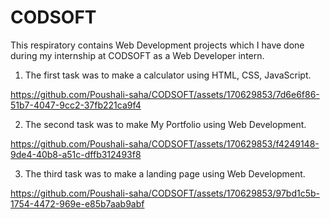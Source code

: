 # CODSOFT
This respiratory contains Web Development projects which I have done during my internship at CODSOFT as a Web Developer intern.

1. The first task was to make a calculator using HTML, CSS, JavaScript. 


https://github.com/Poushali-saha/CODSOFT/assets/170629853/7d6e6f86-51b7-4047-9cc2-37fb221ca9f4


2. The second task was to make My Portfolio using Web Development.


https://github.com/Poushali-saha/CODSOFT/assets/170629853/f4249148-9de4-40b8-a51c-dffb312493f8


3. The third task was to make a landing page using Web Development.


https://github.com/Poushali-saha/CODSOFT/assets/170629853/97bd1c5b-1754-4472-969e-e85b7aab9abf





   
